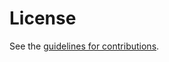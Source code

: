 # License

See the
[guidelines for contributions](https://github.com/dhs-aws/wimse-token-exch-design-team/blob/main/CONTRIBUTING.md).
